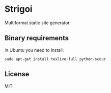 # Strigoi

Multiformat static site generator.

## Binary requirements

In Ubuntu you need to install:

    sudo apt-get install texlive-full python-scour

## License

MIT
